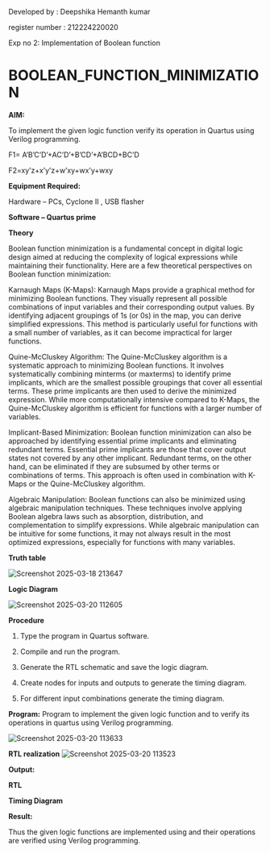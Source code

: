Developed by : Deepshika Hemanth kumar

register number : 212224220020

Exp no 2: Implementation of Boolean function
# BOOLEAN_FUNCTION_MINIMIZATION

**AIM:**

To implement the given logic function verify its operation in Quartus using Verilog programming.

F1= A’B’C’D’+AC’D’+B’CD’+A’BCD+BC’D 

F2=xy’z+x’y’z+w’xy+wx’y+wxy

**Equipment Required:**

Hardware – PCs, Cyclone II , USB flasher

**Software – Quartus prime**

**Theory**

Boolean function minimization is a fundamental concept in digital logic design aimed at reducing the complexity of logical expressions while maintaining their functionality. Here are a few theoretical perspectives on Boolean function minimization:

Karnaugh Maps (K-Maps):
Karnaugh Maps provide a graphical method for minimizing Boolean functions. They visually represent all possible combinations of input variables and their corresponding output values. By identifying adjacent groupings of 1s (or 0s) in the map, you can derive simplified expressions. This method is particularly useful for functions with a small number of variables, as it can become impractical for larger functions.

Quine-McCluskey Algorithm:
The Quine-McCluskey algorithm is a systematic approach to minimizing Boolean functions. It involves systematically combining minterms (or maxterms) to identify prime implicants, which are the smallest possible groupings that cover all essential terms. These prime implicants are then used to derive the minimized expression. While more computationally intensive compared to K-Maps, the Quine-McCluskey algorithm is efficient for functions with a larger number of variables.

Implicant-Based Minimization:
Boolean function minimization can also be approached by identifying essential prime implicants and eliminating redundant terms. Essential prime implicants are those that cover output states not covered by any other implicant. Redundant terms, on the other hand, can be eliminated if they are subsumed by other terms or combinations of terms. This approach is often used in combination with K-Maps or the Quine-McCluskey algorithm.

Algebraic Manipulation:
Boolean functions can also be minimized using algebraic manipulation techniques. These techniques involve applying Boolean algebra laws such as absorption, distribution, and complementation to simplify expressions. While algebraic manipulation can be intuitive for some functions, it may not always result in the most optimized expressions, especially for functions with many variables.

**Truth table**

![Screenshot 2025-03-18 213647](https://github.com/user-attachments/assets/e1740a44-2ae4-4921-9b18-17c32bf53133)


**Logic Diagram**

![Screenshot 2025-03-20 112605](https://github.com/user-attachments/assets/d96c68d1-628c-4909-acd0-4b9f189137f3)


**Procedure**

1.	Type the program in Quartus software.

2.	Compile and run the program.

3.	Generate the RTL schematic and save the logic diagram.

4.	Create nodes for inputs and outputs to generate the timing diagram.

5.	For different input combinations generate the timing diagram.


**Program:**
 Program to implement the given logic function and to verify its operations in quartus using Verilog programming. 

 ![Screenshot 2025-03-20 113633](https://github.com/user-attachments/assets/a3089539-25e8-4715-8dd8-df7fec5201b1)


**RTL realization**
![Screenshot 2025-03-20 113523](https://github.com/user-attachments/assets/c942da27-6782-4366-9500-8172f270ac9f)


**Output:**

**RTL**

**Timing Diagram**

**Result:**

Thus the given logic functions are implemented using and their operations are verified using Verilog programming.

